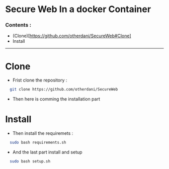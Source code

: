 # Secure Web In a docker Container
### Contents :
- (Clone)[https://github.com/otherdani/SecureWeb#Clone]
- Install
---
# Clone
* Frist clone the repository :
```bash
  git clone https://github.com/otherdani/SecureWeb
```
* Then here is comming the installation part
# Install
* Then install the requiremets :
```bash
  sudo bash requirements.sh
```
* And the last part install and setup 
```bash
  sudo bash setup.sh
```

